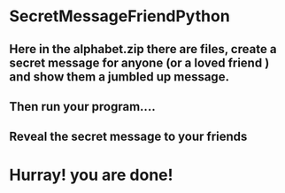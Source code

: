# SecretMessageFriendPython

## Here in the alphabet.zip there are files, create a secret message for anyone (or a loved friend ) and show them a jumbled up message.
## Then run your program....
## Reveal the secret message to your friends 

# Hurray! you are done!
